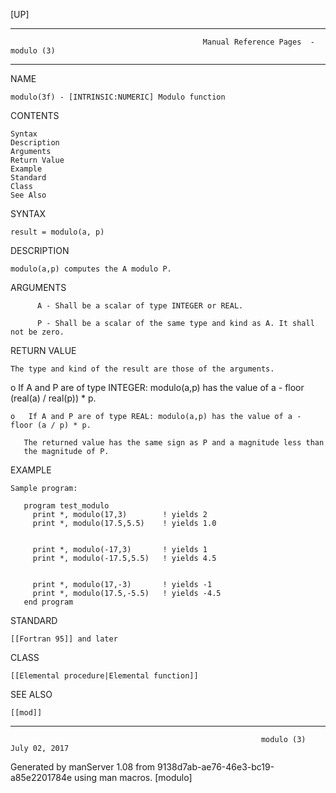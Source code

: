 [UP]

-----------------------------------------------------------------------------------------------------------------------------------
                                               Manual Reference Pages  - modulo (3)
-----------------------------------------------------------------------------------------------------------------------------------
                                                                 
NAME

    modulo(3f) - [INTRINSIC:NUMERIC] Modulo function

CONTENTS

    Syntax
    Description
    Arguments
    Return Value
    Example
    Standard
    Class
    See Also

SYNTAX

    result = modulo(a, p)

DESCRIPTION

    modulo(a,p) computes the A modulo P.

ARGUMENTS

          A - Shall be a scalar of type INTEGER or REAL.

          P - Shall be a scalar of the same type and kind as A. It shall not be zero.

RETURN VALUE

    The type and kind of the result are those of the arguments.

o   If A and P are of type INTEGER: modulo(a,p) has the value of a - floor (real(a) / real(p)) * p.

    o   If A and P are of type REAL: modulo(a,p) has the value of a - floor (a / p) * p.

       The returned value has the same sign as P and a magnitude less than
       the magnitude of P.



EXAMPLE

    Sample program:

       program test_modulo
         print *, modulo(17,3)        ! yields 2
         print *, modulo(17.5,5.5)    ! yields 1.0


         print *, modulo(-17,3)       ! yields 1
         print *, modulo(-17.5,5.5)   ! yields 4.5


         print *, modulo(17,-3)       ! yields -1
         print *, modulo(17.5,-5.5)   ! yields -4.5
       end program



STANDARD

    [[Fortran 95]] and later

CLASS

    [[Elemental procedure|Elemental function]]

SEE ALSO

    [[mod]]

-----------------------------------------------------------------------------------------------------------------------------------

                                                            modulo (3)                                                July 02, 2017

Generated by manServer 1.08 from 9138d7ab-ae76-46e3-bc19-a85e2201784e using man macros.
                                                             [modulo]
